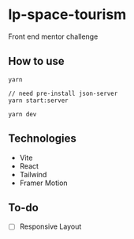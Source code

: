 # lp-space-tourism
Front end mentor challenge

## How to use
```
yarn

// need pre-install json-server
yarn start:server

yarn dev
```

## Technologies
* Vite
* React
* Tailwind
* Framer Motion


## To-do
- [ ] Responsive Layout
